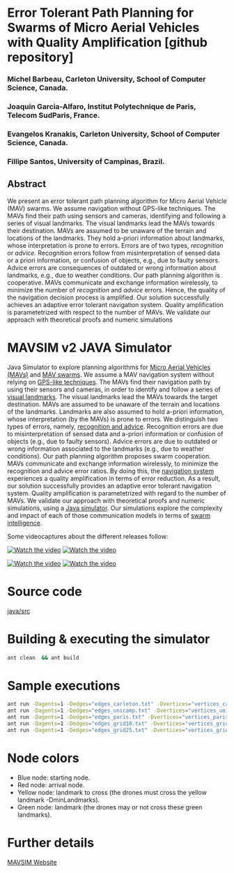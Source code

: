 # Error Tolerant Path Planning for Swarms of Micro Aerial Vehicles with Quality Amplification [github repository]


### Michel Barbeau, Carleton University, School of Computer Science, Canada.

### Joaquin Garcia-Alfaro, Institut Polytechnique de Paris, Telecom SudParis, France.

### Evangelos Kranakis, Carleton University, School of Computer Science, Canada.

### Fillipe Santos, University of Campinas, Brazil.


## Abstract

We present an error tolerant path planning algorithm for Micro Aerial
Vehicle (MAV) swarms. We assume navigation without GPS-like
techniques. The MAVs find their path using sensors and cameras,
identifying and following a series of visual landmarks. The visual
landmarks lead the MAVs towards their destination. MAVs are assumed to
be unaware of the terrain and locations of the landmarks. They hold
a-priori information about landmarks, whose interpretation is prone to
errors. Errors are of two types, *recognition* or *advice*.
Recognition errors follow from misinterpretation of sensed data or a
priori information, or confusion of objects, e.g., due to faulty
sensors. Advice errors are consequences of outdated or wrong
information about landmarks, e.g., due to weather conditions. Our path
planning algorithm is cooperative. MAVs communicate and exchange
information wirelessly, to minimize the number of *recognition* and
*advice* errors. Hence, the quality of the navigation decision process
is amplified. Our solution successfully achieves an adaptive error
tolerant navigation system. Quality amplification is parametetrized
with respect to the number of MAVs. We validate our approach with
theoretical proofs and numeric simulations


# MAVSIM v2 JAVA Simulator

Java Simulator to explore planning algorithms for [Micro Aerial
Vehicles (MAVs)](https://en.wikipedia.org/wiki/Micro_air_vehicle) and
[MAV swarms](href="https://en.wikipedia.org/wiki/Swarm_behaviour).
We assume a MAV navigation system without relying on [GPS-like
techniques](https://en.wikipedia.org/wiki/Global_Positioning_System).
The MAVs find their navigation path by using their
sensors and cameras, in order to identify and follow a series of [visual
landmarks](https://en.wikipedia.org/wiki/Landmark). The visual landmarks lead
the MAVs towards the target destination.
MAVs are assumed to be unaware of the terrain and locations of the
landmarks. Landmarks are also assumed to hold a-priori information,
whose interpretation (by the MAVs) is prone to errors. We distinguish
two types of errors, namely, [recognition and advice](https://en.wikipedia.org/wiki/Error#Science_and_engineering).
Recognition errors are due to misinterpretation of
sensed data and a-priori information or confusion of objects (e.g.,
due to faulty sensors). Advice errors are due to outdated or wrong
information associated to the landmarks (e.g., due to weather
conditions). Our path planning algorithm proposes swarm cooperation.
MAVs communicate and exchange information wirelessly, to minimize the
recognition and advice error ratios. By doing this, the [navigation
system](https://en.wikipedia.org/wiki/Navigation_system) experiences a
quality amplification in terms of error
reduction. As a result, our solution successfully provides an adaptive
error tolerant navigation system. Quality amplification is
parametetrized with regard to the number of MAVs. We validate our
approach with theoretical proofs and numeric simulations, using a <a
href= "https://github.com/jgalfaro/mirrored-scavesim">Java
simulator</a>. Our simulations explore the complexity and impact of
each of those communication models in terms of [swarm
intelligence](https://en.wikipedia.org/wiki/Swarm_intelligence).

Some videocaptures about the different releases follow:

[![Watch the video](https://img.youtube.com/vi/CuY3zvl-bKY/0.jpg)](https://youtu.be/CuY3zvl-bKY)
[![Watch the video](https://img.youtube.com/vi/_F7AbmR-QDM/0.jpg)](https://youtu.be/_F7AbmR-QDM)

[![Watch the video](https://img.youtube.com/vi/ePn1VMsyFHw/0.jpg)](https://youtu.be/ePn1VMsyFHw)
[![Watch the video](https://img.youtube.com/vi/_R9daWaxWM0/0.jpg)](https://youtu.be/_R9daWaxWM0)


# Source code

[java/src](https://github.com/jgalfaro/mirrored-scavesim/tree/main/mavsim_v2/java/src)


# Building & executing the simulator

```bash
ant clean  && ant build
```

# Sample executions

```bash
ant run -Dagents=1 -Dedges="edges_carleton.txt" -Dvertices="vertices_carleton.txt" -Doutfile="teste.txt" -DagentSize=0.01 -DnodeSize=0.003 -DminLandmarks=100 -Dpath="path-carleton.txt"
ant run -Dagents=1 -Dedges="edges_unicamp.txt" -Dvertices="vertices_unicamp.txt" -Doutfile="teste.txt" -DagentSize=0.01 -DnodeSize=0.003 -DminLandmarks=30 -Dpath="path-unicamp.txt"
ant run -Dagents=1 -Dedges="edges_paris.txt" -Dvertices="vertices_paris.txt" -Doutfile="teste.txt" -DagentSize=0.01 -DnodeSize=0.003 -DminLandmarks=50 -Dpath="path-paris.txt"
ant run -Dagents=1 -Dedges="edges_grid10.txt" -Dvertices="vertices_grid10.txt" -Doutfile="teste.txt" -DagentSize=0.01 -DnodeSize=0.003 -DminLandmarks=10 -Dpath="path-grid10.txt"
ant run -Dagents=1 -Dedges="edges_grid25.txt" -Dvertices="vertices_grid25.txt" -Doutfile="teste.txt" -DagentSize=0.01 -DnodeSize=0.003 -DminLandmarks=20 -Dpath="path-grid25.txt"
```

# Node colors

- Blue node: starting node.
- Red node: arrival node.
- Yellow node: landmark to cross (the drones must cross the yellow landmark -DminLandmarks).
- Green node: landmark (the drones may or not cross these green landmarks).


# Further details

[MAVSIM Website](http://www-public.imtbs-tsp.eu/~garcia_a/web/prototypes/mavsim/)



